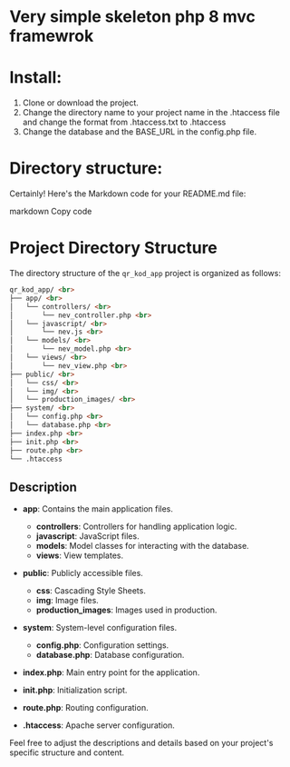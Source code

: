 # Very simple skeleton php 8 mvc framewrok

# Install:
1. Clone or download the project.
2. Change the directory name to your project name in the .htaccess file and change the format from .htaccess.txt to .htaccess
3. Change the database and the BASE_URL in the config.php file.

# Directory structure:

Certainly! Here's the Markdown code for your README.md file:

markdown
Copy code
# Project Directory Structure

The directory structure of the `qr_kod_app` project is organized as follows:
```html
qr_kod_app/ <br>
├── app/ <br>
│   └── controllers/ <br>
│       └── nev_controller.php <br>
│   └── javascript/ <br>
│       └── nev.js <br>
│   └── models/ <br>
│       └── nev_model.php <br>
│   └── views/ <br>
│       └── nev_view.php <br>
├── public/ <br>
│   └── css/ <br>
│   └── img/ <br>
│   └── production_images/ <br>
├── system/ <br>
│   └── config.php <br>
│   └── database.php <br>
├── index.php <br>
├── init.php <br>
├── route.php <br>
└── .htaccess
```
## Description

- **app**: Contains the main application files.
  - **controllers**: Controllers for handling application logic.
  - **javascript**: JavaScript files.
  - **models**: Model classes for interacting with the database.
  - **views**: View templates.

- **public**: Publicly accessible files.
  - **css**: Cascading Style Sheets.
  - **img**: Image files.
  - **production_images**: Images used in production.

- **system**: System-level configuration files.
  - **config.php**: Configuration settings.
  - **database.php**: Database configuration.

- **index.php**: Main entry point for the application.
- **init.php**: Initialization script.
- **route.php**: Routing configuration.
- **.htaccess**: Apache server configuration.

Feel free to adjust the descriptions and details based on your project's specific structure and content.

